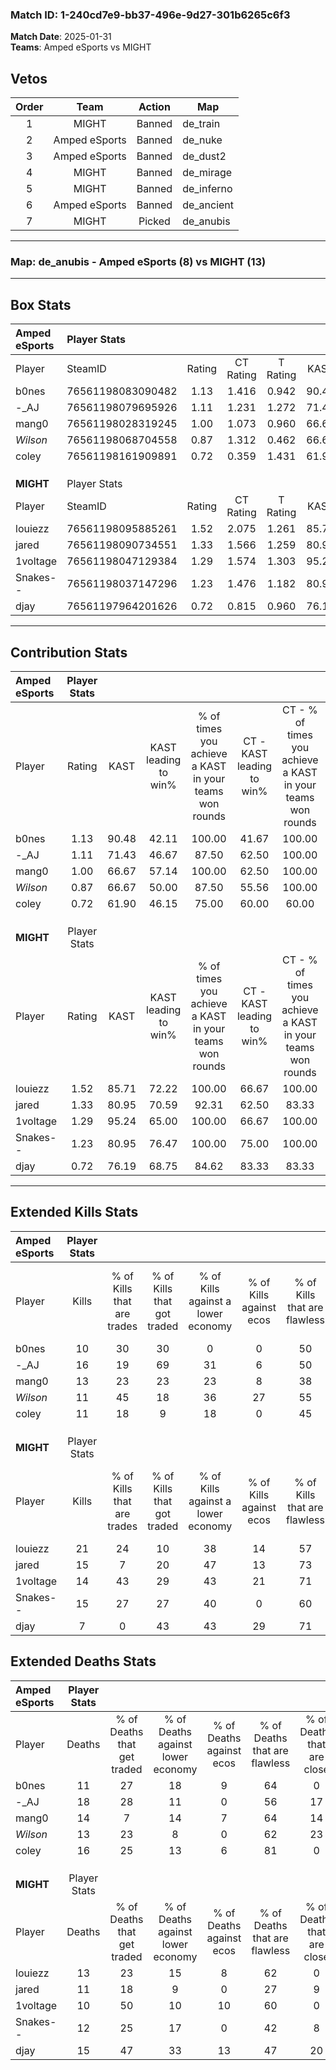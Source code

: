 ### Match ID: 1-240cd7e9-bb37-496e-9d27-301b6265c6f3  
**Match Date**: 2025-01-31  
**Teams**: Amped eSports vs MIGHT  

## Vetos  

| Order | Team | Action | Map |
| :---: | :--: | :----: | --- |
| 1 | MIGHT | Banned | de_train |
| 2 | Amped eSports | Banned | de_nuke |
| 3 | Amped eSports | Banned | de_dust2 |
| 4 | MIGHT | Banned | de_mirage |
| 5 | MIGHT | Banned | de_inferno |
| 6 | Amped eSports | Banned | de_ancient |
| 7 | MIGHT | Picked | de_anubis |

---  

### **Map**: de_anubis - Amped eSports (8) vs MIGHT (13)  
---  

## Box Stats  

| **Amped eSports** | Player Stats      |        |           |          |       |      |       |         |        |      |     |
| :- | :- | :-: | :-: | :-: | :-: | :-: | :-: | :-: | :-: | :-: | :-: |
| Player            | SteamID           | Rating | CT Rating | T Rating | KAST  | ADR  | Kills | Assists | Deaths | K/D  | HS% |
| b0nes             | 76561198083090482 |  1.13  |   1.416   |  0.942   | 90.48 | 67.5 |  10   |   12    |   11   | 0.91 | 50  |
| -_AJ              | 76561198079695926 |  1.11  |   1.231   |  1.272   | 71.43 | 94.3 |  16   |    4    |   18   | 0.89 | 43  |
| mang0             | 76561198028319245 |  1.00  |   1.073   |  0.960   | 66.67 | 75.9 |  13   |    6    |   14   | 0.93 | 30  |
| _Wilson_          | 76561198068704558 |  0.87  |   1.312   |  0.462   | 66.67 | 57.9 |  11   |    3    |   13   | 0.85 | 18  |
| coley             | 76561198161909891 |  0.72  |   0.359   |  1.431   | 61.90 | 49.0 |  11   |    0    |   16   | 0.69 | 72  |
|                   |                   |        |           |          |       |      |       |         |        |      |     |
|                   |                   |        |           |          |       |      |       |         |        |      |     |
|                   |                   |        |           |          |       |      |       |         |        |      |     |
| **MIGHT**         | Player Stats      |        |           |          |       |      |       |         |        |      |     |
| Player            | SteamID           | Rating | CT Rating | T Rating | KAST  | ADR  | Kills | Assists | Deaths | K/D  | HS% |
| louiezz           | 76561198095885261 |  1.52  |   2.075   |  1.261   | 85.71 | 83.4 |  21   |    7    |   13   | 1.62 | 57  |
| jared             | 76561198090734551 |  1.33  |   1.566   |  1.259   | 80.95 | 94.2 |  15   |    9    |   11   | 1.36 | 66  |
| 1voltage          | 76561198047129384 |  1.29  |   1.574   |  1.303   | 95.24 | 63.5 |  14   |    2    |   10   | 1.40 | 14  |
| Snakes--          | 76561198037147296 |  1.23  |   1.476   |  1.182   | 80.95 | 74.0 |  15   |    6    |   12   | 1.25 | 46  |
| djay              | 76561197964201626 |  0.72  |   0.815   |  0.960   | 76.19 | 50.1 |   7   |    7    |   15   | 0.47 |  0  |
---  

## Contribution Stats  

| **Amped eSports** | Player Stats |       |                      |                                                        |                           |                                                             |                          |                                                            |
| :- | :-: | :-: | :-: | :-: | :-: | :-: | :-: | :-: |
| Player            |    Rating    | KAST  | KAST leading to win% | % of times you achieve a KAST in your teams won rounds | CT - KAST leading to win% | CT - % of times you achieve a KAST in your teams won rounds | T - KAST leading to win% | T - % of times you achieve a KAST in your teams won rounds |
| b0nes             |     1.13     | 90.48 |        42.11         |                         100.00                         |           41.67           |                           100.00                            |          42.86           |                           100.00                           |
| -_AJ              |     1.11     | 71.43 |        46.67         |                         87.50                          |           62.50           |                           100.00                            |          28.57           |                           66.67                            |
| mang0             |     1.00     | 66.67 |        57.14         |                         100.00                         |           62.50           |                           100.00                            |          50.00           |                           100.00                           |
| _Wilson_          |     0.87     | 66.67 |        50.00         |                         87.50                          |           55.56           |                           100.00                            |          40.00           |                           66.67                            |
| coley             |     0.72     | 61.90 |        46.15         |                         75.00                          |           60.00           |                            60.00                            |          37.50           |                           100.00                           |
|                   |              |       |                      |                                                        |                           |                                                             |                          |                                                            |
|                   |              |       |                      |                                                        |                           |                                                             |                          |                                                            |
|                   |              |       |                      |                                                        |                           |                                                             |                          |                                                            |
| **MIGHT**         | Player Stats |       |                      |                                                        |                           |                                                             |                          |                                                            |
| Player            |    Rating    | KAST  | KAST leading to win% | % of times you achieve a KAST in your teams won rounds | CT - KAST leading to win% | CT - % of times you achieve a KAST in your teams won rounds | T - KAST leading to win% | T - % of times you achieve a KAST in your teams won rounds |
| louiezz           |     1.52     | 85.71 |        72.22         |                         100.00                         |           66.67           |                           100.00                            |          77.78           |                           100.00                           |
| jared             |     1.33     | 80.95 |        70.59         |                         92.31                          |           62.50           |                            83.33                            |          77.78           |                           100.00                           |
| 1voltage          |     1.29     | 95.24 |        65.00         |                         100.00                         |           66.67           |                           100.00                            |          63.64           |                           100.00                           |
| Snakes--          |     1.23     | 80.95 |        76.47         |                         100.00                         |           75.00           |                           100.00                            |          77.78           |                           100.00                           |
| djay              |     0.72     | 76.19 |        68.75         |                         84.62                          |           83.33           |                            83.33                            |          60.00           |                           85.71                            |
---  

## Extended Kills Stats  

| **Amped eSports** | Player Stats |                            |                            |                                    |                         |                              |                                 |                                       |                    |           |
| :- | :-: | :-: | :-: | :-: | :-: | :-: | :-: | :-: | :-: | :-: |
| Player            |    Kills     | % of Kills that are trades | % of Kills that got traded | % of Kills against a lower economy | % of Kills against ecos | % of Kills that are flawless | % of Kills that are close duels | % of Kills that are assisted by flash | Pistol Round Kills | AWP Kills |
| b0nes             |      10      |             30             |             30             |                 0                  |            0            |              50              |               10                |                   0                   |         1          |     4     |
| -_AJ              |      16      |             19             |             69             |                 31                 |            6            |              50              |                0                |                  19                   |         2          |     0     |
| mang0             |      13      |             23             |             23             |                 23                 |            8            |              38              |               23                |                  15                   |         1          |     0     |
| _Wilson_          |      11      |             45             |             18             |                 36                 |           27            |              55              |                9                |                   9                   |         0          |     0     |
| coley             |      11      |             18             |             9              |                 18                 |            0            |              45              |                0                |                  27                   |         4          |     0     |
|                   |              |                            |                            |                                    |                         |                              |                                 |                                       |                    |           |
|                   |              |                            |                            |                                    |                         |                              |                                 |                                       |                    |           |
|                   |              |                            |                            |                                    |                         |                              |                                 |                                       |                    |           |
| **MIGHT**         | Player Stats |                            |                            |                                    |                         |                              |                                 |                                       |                    |           |
| Player            |    Kills     | % of Kills that are trades | % of Kills that got traded | % of Kills against a lower economy | % of Kills against ecos | % of Kills that are flawless | % of Kills that are close duels | % of Kills that are assisted by flash | Pistol Round Kills | AWP Kills |
| louiezz           |      21      |             24             |             10             |                 38                 |           14            |              57              |               19                |                   5                   |         3          |     0     |
| jared             |      15      |             7              |             20             |                 47                 |           13            |              73              |                7                |                   7                   |         1          |     0     |
| 1voltage          |      14      |             43             |             29             |                 43                 |           21            |              71              |                7                |                   0                   |         1          |     6     |
| Snakes--          |      15      |             27             |             27             |                 40                 |            0            |              60              |               13                |                   0                   |         0          |     0     |
| djay              |      7       |             0              |             43             |                 43                 |           29            |              71              |                0                |                   0                   |         1          |     0     |
## Extended Deaths Stats  

| **Amped eSports** | Player Stats |                             |                                   |                          |                               |                            |                           |               |
| :- | :-: | :-: | :-: | :-: | :-: | :-: | :-: | :-: |
| Player            |    Deaths    | % of Deaths that get traded | % of Deaths against lower economy | % of Deaths against ecos | % of Deaths that are flawless | % of Deaths that are close | % of Deaths while blinded | Deaths to AWP |
| b0nes             |      11      |             27              |                18                 |            9             |              64               |             0              |             0             |       0       |
| -_AJ              |      18      |             28              |                11                 |            0             |              56               |             17             |             0             |       4       |
| mang0             |      14      |              7              |                14                 |            7             |              64               |             14             |             7             |       1       |
| _Wilson_          |      13      |             23              |                 8                 |            0             |              62               |             23             |             8             |       0       |
| coley             |      16      |             25              |                13                 |            6             |              81               |             0              |             0             |       1       |
|                   |              |                             |                                   |                          |                               |                            |                           |               |
|                   |              |                             |                                   |                          |                               |                            |                           |               |
|                   |              |                             |                                   |                          |                               |                            |                           |               |
| **MIGHT**         | Player Stats |                             |                                   |                          |                               |                            |                           |               |
| Player            |    Deaths    | % of Deaths that get traded | % of Deaths against lower economy | % of Deaths against ecos | % of Deaths that are flawless | % of Deaths that are close | % of Deaths while blinded | Deaths to AWP |
| louiezz           |      13      |             23              |                15                 |            8             |              62               |             0              |            15             |       1       |
| jared             |      11      |             18              |                 9                 |            0             |              27               |             9              |            18             |       0       |
| 1voltage          |      10      |             50              |                10                 |            10            |              60               |             0              |            10             |       1       |
| Snakes--          |      12      |             25              |                17                 |            0             |              42               |             8              |            17             |       1       |
| djay              |      15      |             47              |                33                 |            13            |              47               |             20             |            13             |       1       |
